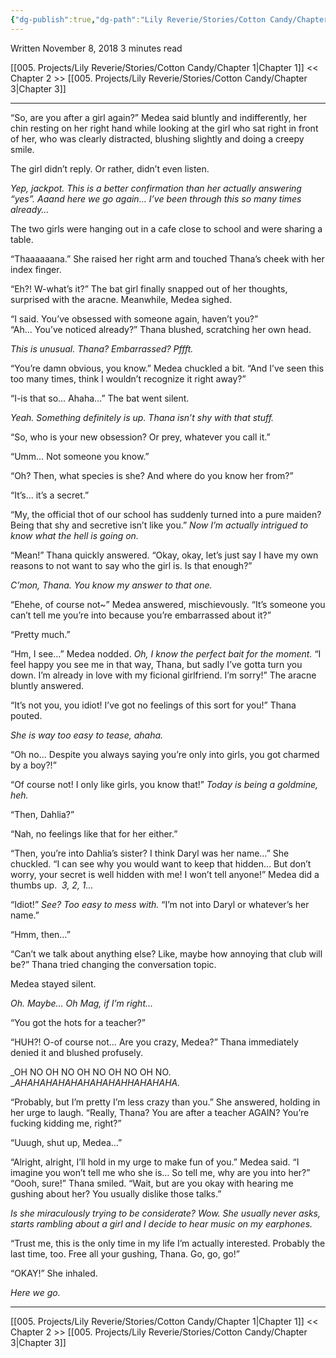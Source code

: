 ```yaml
---
{"dg-publish":true,"dg-path":"Lily Reverie/Stories/Cotton Candy/Chapter 2.md","permalink":"/lily-reverie/stories/cotton-candy/chapter-2/","created":"2024-01-20T02:02:34.943-03:00","updated":"2024-01-20T03:36:58.252-03:00"}
---
```


Written November 8, 2018
3 minutes read

[[005. Projects/Lily Reverie/Stories/Cotton Candy/Chapter 1\|Chapter 1]] << Chapter 2 >> [[005. Projects/Lily Reverie/Stories/Cotton Candy/Chapter 3\|Chapter 3]]

---
  
“So, are you after a girl again?” Medea said bluntly and indifferently, her chin resting on her right hand while looking at the girl who sat right in front of her, who was clearly distracted, blushing slightly and doing a creepy smile.

The girl didn’t reply. Or rather, didn’t even listen.

_Yep, jackpot. This is a better confirmation than her actually answering “yes”. Aaand here we go again… I’ve been through this so many times already…_

The two girls were hanging out in a cafe close to school and were sharing a table.

“Thaaaaaana.” She raised her right arm and touched Thana’s cheek with her index finger.

“Eh?! W-what’s it?” The bat girl finally snapped out of her thoughts, surprised with the aracne. Meanwhile, Medea sighed.

“I said. You’ve obsessed with someone again, haven’t you?”  
“Ah… You’ve noticed already?” Thana blushed, scratching her own head.

_This is unusual. Thana? Embarrassed? Pffft._

“You’re damn obvious, you know.” Medea chuckled a bit. “And I’ve seen this too many times, think I wouldn’t recognize it right away?”

“I-is that so… Ahaha…” The bat went silent.

_Yeah. Something definitely is up. Thana isn’t shy with that stuff._

“So, who is your new obsession? Or prey, whatever you call it.”

“Umm… Not someone you know.”

“Oh? Then, what species is she? And where do you know her from?”

“It’s… it’s a secret.”

“My, the official thot of our school has suddenly turned into a pure maiden? Being that shy and secretive isn’t like you.” _Now I’m actually intrigued to know what the hell is going on._

“Mean!” Thana quickly answered. “Okay, okay, let’s just say I have my own reasons to not want to say who the girl is. Is that enough?”

_C’mon, Thana. You know my answer to that one._

“Ehehe, of course not~” Medea answered, mischievously. “It’s someone you can’t tell me you’re into because you’re embarrassed about it?”

“Pretty much.”

“Hm, I see…” Medea nodded. _Oh, I know the perfect bait for the moment._ “I feel happy you see me in that way, Thana, but sadly I’ve gotta turn you down. I’m already in love with my ficional girlfriend. I’m sorry!” The aracne bluntly answered.

“It’s not you, you idiot! I’ve got no feelings of this sort for you!” Thana pouted.

_She is way too easy to tease, ahaha._

“Oh no… Despite you always saying you’re only into girls, you got charmed by a boy?!”

“Of course not! I only like girls, you know that!” _Today is being a goldmine, heh._

“Then, Dahlia?”

“Nah, no feelings like that for her either.”

“Then, you’re into Dahlia’s sister? I think Daryl was her name…” She chuckled. “I can see why you would want to keep that hidden… But don’t worry, your secret is well hidden with me! I won’t tell anyone!” Medea did a thumbs up.  _3, 2, 1…_

“Idiot!” _See? Too easy to mess with._ “I’m not into Daryl or whatever’s her name.”

“Hmm, then…”

“Can’t we talk about anything else? Like, maybe how annoying that club will be?” Thana tried changing the conversation topic.

Medea stayed silent.

_Oh. Maybe… Oh Mag, if I’m right…_

“You got the hots for a teacher?”

“HUH?! O-of course not… Are you crazy, Medea?” Thana immediately denied it and blushed profusely.

_OH NO OH NO OH NO OH NO OH NO.  
__AHAHAHAHAHAHAHAHAHHAHAHAHA._

“Probably, but I’m pretty I’m less crazy than you.” She answered, holding in her urge to laugh. “Really, Thana? You are after a teacher AGAIN? You’re fucking kidding me, right?”

“Uuugh, shut up, Medea…”

“Alright, alright, I’ll hold in my urge to make fun of you.” Medea said. “I imagine you won’t tell me who she is… So tell me, why are you into her?”  
“Oooh, sure!” Thana smiled. “Wait, but are you okay with hearing me gushing about her? You usually dislike those talks.”

_Is she miraculously trying to be considerate? Wow. She usually never asks, starts rambling about a girl and I decide to hear music on my earphones._

“Trust me, this is the only time in my life I’m actually interested. Probably the last time, too. Free all your gushing, Thana. Go, go, go!”

“OKAY!” She inhaled.

_Here we go._



----

[[005. Projects/Lily Reverie/Stories/Cotton Candy/Chapter 1\|Chapter 1]] << Chapter 2 >> [[005. Projects/Lily Reverie/Stories/Cotton Candy/Chapter 3\|Chapter 3]]